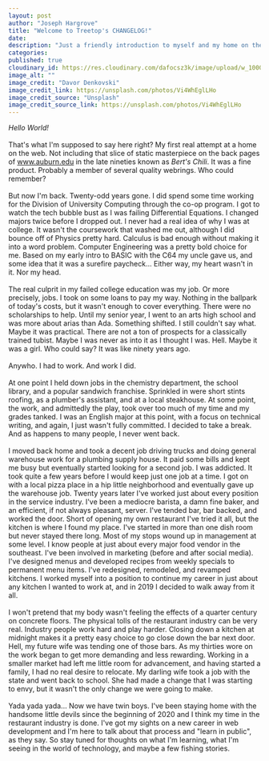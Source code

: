 ```yaml
---
layout: post
author: "Joseph Hargrove"
title: "Welcome to Treetop's CHANGELOG!"
date:
description: "Just a friendly introduction to myself and my home on the web."
categories: 
published: true
cloudinary_id: https://res.cloudinary.com/dafocsz3k/image/upload/w_1000,ar_1:1,c_fill,g_auto,e_art:hokusai/v1668007409/personal_k3i5hr.jpg
image_alt: ""
image_credit: "Davor Denkovski"
image_credit_link: https://unsplash.com/photos/Vi4WhEglLHo
image_credit_source: "Unsplash"
image_credit_source_link: https://unsplash.com/photos/Vi4WhEglLHo
---
```

*Hello World!*  
<br>
That's what I'm supposed to say here right? My first real attempt at a home on the web. Not including that slice of static masterpiece on the back pages of www.auburn.edu in the late nineties known as *Bert's Chili*. It was a fine product. Probably a member of several quality webrings. Who could remember?  
<br>
But now I'm back. Twenty-odd years gone. I did spend some time working for the Division of University Computing through the co-op program. I got to watch the tech bubble bust as I was failing Differential Equations. I changed majors twice before I dropped out. I never had a real idea of why I was at college. It wasn't the coursework that washed me out, although I did bounce off of Physics pretty hard. Calculus is bad enough without making it into a word problem. Computer Engineering was a pretty bold choice for me. Based on my early intro to BASIC with the C64 my uncle gave us, and some idea that it was a surefire paycheck... Either way, my heart wasn't in it. Nor my head.  
<br>
The real culprit in my failed college education was my job. Or more precisely, jobs. I took on some loans to pay my way. Nothing in the ballpark of today's costs, but it wasn't enough to cover everything. There were no scholarships to help. Until my senior year, I went to an arts high school and was more about arias than Ada. Something shifted. I still couldn't say what. Maybe it was practical. There are not a ton of prospects for a classically trained tubist. Maybe I was never as into it as I thought I was. Hell. Maybe it was a girl. Who could say? It was like ninety years ago.  
<br>
Anywho. I had to work. And work I did.  
<br>
At one point I held down jobs in the chemistry department, the school library, and a popular sandwich franchise. Sprinkled in were short stints roofing, as a plumber's assistant, and at a local steakhouse. At some point, the work, and admittedly the play, took over too much of my time and my grades tanked. I was an English major at this point, with a focus on technical writing, and again, I just wasn't fully committed. I decided to take a break. And as happens to many people, I never went back.  
<br>
I moved back home and took a decent job driving trucks and doing general warehouse work for a plumbing supply house. It paid some bills and kept me busy but eventually started looking for a second job. I was addicted. It took quite a few years before I would keep just one job at a time. I got on with a local pizza place in a hip little neighborhood and eventually gave up the warehouse job. Twenty years later I've worked just about every position in the service industry. I've been a mediocre barista, a damn fine baker, and an efficient, if not always pleasant, server. I've tended bar, bar backed, and worked the door. Short of opening my own restaurant I've tried it all, but the kitchen is where I found my place. I've started in more than one dish room but never stayed there long. Most of my stops wound up in management at some level. I know people at just about every major food vendor in the southeast. I've been involved in marketing (before and after social media). I've designed menus and developed recipes from weekly specials to permanent menu items. I've redesigned, remodeled, and revamped kitchens. I worked myself into a position to continue my career in just about any kitchen I wanted to work at, and in 2019 I decided to walk away from it all.  
<br>
I won't pretend that my body wasn't feeling the effects of a quarter century on concrete floors. The physical tolls of the restaurant industry can be very real. Industry people work hard and play harder. Closing down a kitchen at midnight makes it a pretty easy choice to go close down the bar next door. Hell, my future wife was tending one of those bars. As my thirties wore on the work began to get more demanding and less rewarding. Working in a smaller market had left me little room for advancement, and having started a family, I had no real desire to relocate. My darling wife took a job with the state and went back to school. She had made a change that I was starting to envy, but it wasn't the only change we were going to make.  
<br>
Yada yada yada... Now we have twin boys. I've been staying home with the handsome little devils since the beginning of 2020 and I think my time in the restaurant industry is done. I've got my sights on a new career in web development and I'm here to talk about that process and "learn in public", as they say. So stay tuned for thoughts on what I'm learning, what I'm seeing in the world of technology, and maybe a few fishing stories.
